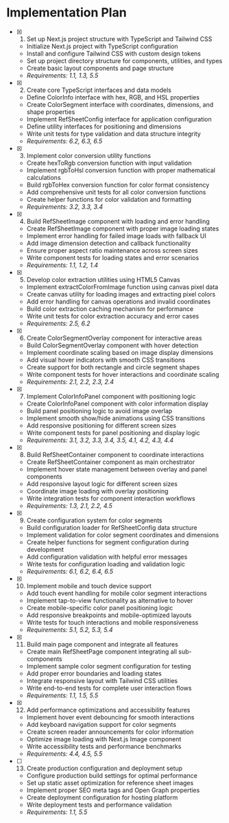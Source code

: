 # Implementation Plan

- [x] 1. Set up Next.js project structure with TypeScript and Tailwind CSS





  - Initialize Next.js project with TypeScript configuration
  - Install and configure Tailwind CSS with custom design tokens
  - Set up project directory structure for components, utilities, and types
  - Create basic layout components and page structure
  - _Requirements: 1.1, 1.3, 5.5_

- [x] 2. Create core TypeScript interfaces and data models





  - Define ColorInfo interface with hex, RGB, and HSL properties
  - Create ColorSegment interface with coordinates, dimensions, and shape properties
  - Implement RefSheetConfig interface for application configuration
  - Define utility interfaces for positioning and dimensions
  - Write unit tests for type validation and data structure integrity
  - _Requirements: 6.2, 6.3, 6.5_

- [x] 3. Implement color conversion utility functions





  - Create hexToRgb conversion function with input validation
  - Implement rgbToHsl conversion function with proper mathematical calculations
  - Build rgbToHex conversion function for color format consistency
  - Add comprehensive unit tests for all color conversion functions
  - Create helper functions for color validation and formatting
  - _Requirements: 3.2, 3.3, 3.4_

- [x] 4. Build RefSheetImage component with loading and error handling





  - Create RefSheetImage component with proper image loading states
  - Implement error handling for failed image loads with fallback UI
  - Add image dimension detection and callback functionality
  - Ensure proper aspect ratio maintenance across screen sizes
  - Write component tests for loading states and error scenarios
  - _Requirements: 1.1, 1.2, 1.4_

- [x] 5. Develop color extraction utilities using HTML5 Canvas





  - Implement extractColorFromImage function using canvas pixel data
  - Create canvas utility for loading images and extracting pixel colors
  - Add error handling for canvas operations and invalid coordinates
  - Build color extraction caching mechanism for performance
  - Write unit tests for color extraction accuracy and error cases
  - _Requirements: 2.5, 6.2_

- [x] 6. Create ColorSegmentOverlay component for interactive areas





  - Build ColorSegmentOverlay component with hover detection
  - Implement coordinate scaling based on image display dimensions
  - Add visual hover indicators with smooth CSS transitions
  - Create support for both rectangle and circle segment shapes
  - Write component tests for hover interactions and coordinate scaling
  - _Requirements: 2.1, 2.2, 2.3, 2.4_

- [x] 7. Implement ColorInfoPanel component with positioning logic





  - Create ColorInfoPanel component with color information display
  - Build panel positioning logic to avoid image overlap
  - Implement smooth show/hide animations using CSS transitions
  - Add responsive positioning for different screen sizes
  - Write component tests for panel positioning and display logic
  - _Requirements: 3.1, 3.2, 3.3, 3.4, 3.5, 4.1, 4.2, 4.3, 4.4_

- [x] 8. Build RefSheetContainer component to coordinate interactions





  - Create RefSheetContainer component as main orchestrator
  - Implement hover state management between overlay and panel components
  - Add responsive layout logic for different screen sizes
  - Coordinate image loading with overlay positioning
  - Write integration tests for component interaction workflows
  - _Requirements: 1.3, 2.1, 2.2, 4.5_

- [x] 9. Create configuration system for color segments





  - Build configuration loader for RefSheetConfig data structure
  - Implement validation for color segment coordinates and dimensions
  - Create helper functions for segment configuration during development
  - Add configuration validation with helpful error messages
  - Write tests for configuration loading and validation logic
  - _Requirements: 6.1, 6.2, 6.4, 6.5_

- [x] 10. Implement mobile and touch device support







  - Add touch event handling for mobile color segment interactions
  - Implement tap-to-view functionality as alternative to hover
  - Create mobile-specific color panel positioning logic
  - Add responsive breakpoints and mobile-optimized layouts
  - Write tests for touch interactions and mobile responsiveness
  - _Requirements: 5.1, 5.2, 5.3, 5.4_

- [x] 11. Build main page component and integrate all features









  - Create main RefSheetPage component integrating all sub-components
  - Implement sample color segment configuration for testing
  - Add proper error boundaries and loading states
  - Integrate responsive layout with Tailwind CSS utilities
  - Write end-to-end tests for complete user interaction flows
  - _Requirements: 1.1, 1.5, 5.5_

- [x] 12. Add performance optimizations and accessibility features





  - Implement hover event debouncing for smooth interactions
  - Add keyboard navigation support for color segments
  - Create screen reader announcements for color information
  - Optimize image loading with Next.js Image component
  - Write accessibility tests and performance benchmarks
  - _Requirements: 4.4, 4.5, 5.5_

- [ ] 13. Create production configuration and deployment setup
  - Configure production build settings for optimal performance
  - Set up static asset optimization for reference sheet images
  - Implement proper SEO meta tags and Open Graph properties
  - Create deployment configuration for hosting platform
  - Write deployment tests and performance validation
  - _Requirements: 1.1, 5.5_